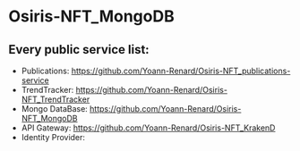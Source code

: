 # Osiris-NFT_MongoDB

## Every public service list:
-   Publications: https://github.com/Yoann-Renard/Osiris-NFT_publications-service
-   TrendTracker: https://github.com/Yoann-Renard/Osiris-NFT_TrendTracker
-   Mongo DataBase: https://github.com/Yoann-Renard/Osiris-NFT_MongoDB
-   API Gateway: https://github.com/Yoann-Renard/Osiris-NFT_KrakenD
-   Identity Provider:
